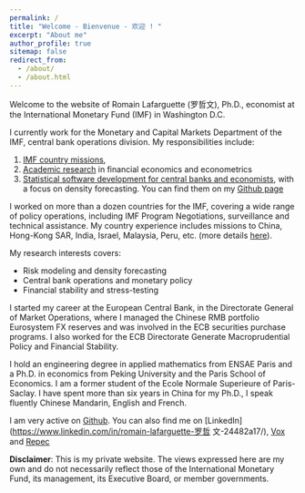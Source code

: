 ```yaml
---
permalink: /
title: "Welcome - Bienvenue - 欢迎 ! "
excerpt: "About me"
author_profile: true
sitemap: false
redirect_from: 
  - /about/
  - /about.html
---
```


Welcome to the website of Romain Lafarguette (罗哲文), Ph.D., economist at the
International  Monetary Fund  (IMF) in  Washington  D.C. 

I  currently work  for  the Monetary  and Capital  Markets  Department of  the
IMF, central bank operations division. My responsibilities include:
1. [IMF country missions](https://romainlafarguette.github.io/country/),
2. [Academic research](https://romainlafarguette.github.io/research/)
   in financial economics and econometrics
3. [Statistical software       development      for      central       banks      and
   economists](https://romainlafarguette.github.io/software/), with a focus on
   density forecasting. You  can  find  them   on  my  [Github page](https://github.com/romainlafarguette)

I worked on more than a dozen countries for the IMF, covering  a wide range of
policy  operations,  including  IMF  Program Negotiations, surveillance and technical assistance. My country experience includes  missions to China,
Hong-Kong SAR,  India, Israel, Malaysia,  Peru, etc.  (more details [here](https://romainlafarguette.github.io/missions/)).

My research interests covers:
- Risk modeling and density forecasting
- Central bank operations and monetary policy
- Financial stability and stress-testing

I started my  career at the European Central Bank,  in the Directorate General
of Market Operations, where I managed  the Chinese RMB portfolio Eurosystem FX
reserves and  was involved in  the ECB  securities purchase programs.   I also
worked for the  ECB Directorate Generate Macroprudential  Policy and Financial
Stability.

I hold  an engineering degree  in applied mathematics  from ENSAE Paris  and a
Ph.D.  in economics from Peking University and the Paris School of Economics.  I
am a former  student of the Ecole Normale Superieure  of Paris-Saclay.  I have
spent more than six years in China for my Ph.D., I speak
fluently Chinese Mandarin, English and French.  

I am very active on [Github](https://github.com/romainlafarguette). You can
also find me on [LinkedIn](https://www.linkedin.com/in/romain-lafarguette-罗哲
文-24482a17/), [Vox](http://www.voxeu.org/person/romain-lafarguette) and
[Repec](http://www.voxeu.org/person/romain-lafarguette)  

**Disclaimer**: This  is my private website.  The views expressed here  are my
own and do  not necessarily reflect those of the  International Monetary Fund,
its management, its Executive Board, or member governments.
